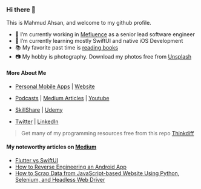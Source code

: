 ### Hi there 👋
This is Mahmud Ahsan, and welcome to my github profile. 

- 🔭 I’m currently working in [Mefluence](https://www.mefluence.com/) as a senior lead software engineer
- 🌱 I’m currently learning mostly SwiftUI and native iOS Development
- 📚 My favorite past time is [reading books](https://www.amazon.com/shop/mahmudahsan)
- 📷 My hobby is photography. Download my photos free from [Unsplash](https://unsplash.com/@mahmudahsan)

#### More About Me
- [Personal Mobile Apps](https://ithinkdiff.net/) | [Website](https://thinkdiff.net/)

- [Podcasts](https://anchor.fm/mahmud-ahsan) | [Medium Articles](https://medium.com/@mahmudahsan) | [Youtube](https://www.youtube.com/channel/UCtHlgyUw0wLE5Ous9swfFlg)

- [SkillShare](https://www.skillshare.com/user/mahmudahsan) | [Udemy](https://www.udemy.com/user/mahmudahsan/)

- [Twitter](https://twitter.com/mahmudahsan) | [LinkedIn](https://www.linkedin.com/in/mahmudahsan/)

> Get many of my programming resources free from this repo [Thinkdiff](https://github.com/mahmudahsan/thinkdiff)

#### My noteworthy articles on [Medium](https://medium.com/@mahmudahsan)
- [Flutter vs SwiftUI](https://medium.com/@mahmudahsan/flutter-vs-swiftui-43a564b35e4a)
- [How to Reverse Engineering an Android App](https://medium.com/swlh/how-to-reverse-engineering-an-android-app-be5835f6fa1e)
- [How to Scrap Data from JavaScript-based Website Using Python, Selenium, and Headless Web Driver](https://medium.com/@mahmudahsan/how-to-scrap-data-from-javascript-based-website-using-python-selenium-and-headless-web-driver-531c7fe0c01f)

<!--
**mahmudahsan/mahmudahsan** is a ✨ _special_ ✨ repository because its `README.md` (this file) appears on your GitHub profile.

Here are some ideas to get you started:

- 🔭 I’m currently working on ...
- 🌱 I’m currently learning ...
- 👯 I’m looking to collaborate on ...
- 🤔 I’m looking for help with ...
- 💬 Ask me about ...
- 📫 How to reach me: ...
- 😄 Pronouns: ...
- ⚡ Fun fact: ...
-->
